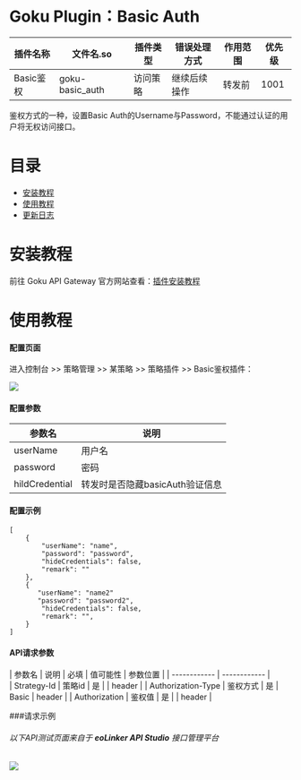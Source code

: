 # Goku Plugin：Basic Auth

| 插件名称  | 文件名.so |  插件类型  | 错误处理方式 | 作用范围 |  优先级  |
| ------------ | ------------ | ------------ | ------------ | ------------ | ------------ |
| Basic鉴权  | goku-basic_auth | 访问策略 | 继续后续操作 | 转发前  | 1001 |

鉴权方式的一种，设置Basic Auth的Username与Password，不能通过认证的用户将无权访问接口。

# 目录
- [安装教程](#安装教程 "安装教程")
- [使用教程](#使用教程 "使用教程")
- [更新日志](#更新日志 "更新日志")

# 安装教程
前往 Goku API Gateway 官方网站查看：[插件安装教程](url "https://help.eolinker.com/#/tutorial/?groupID=c-341&productID=19")

# 使用教程

#### 配置页面

进入控制台 >> 策略管理 >> 某策略 >> 策略插件 >> Basic鉴权插件：

![](http://data.eolinker.com/course/6sjKz8Ge98cc1c5c35d9c9a980f618ad4762096e6569715)

#### 配置参数

| 参数名 | 说明   | 
| ------------ | ------------ |  
|  userName | 用户名 | 
| password  | 密码 |
| hildCredential  | 转发时是否隐藏basicAuth验证信息 |

#### 配置示例

```
[
    {
        "userName": "name",
        "password": "password",
        "hideCredentials": false,
        "remark": ""
    },
    {
       "userName": "name2"
       "password": "password2",
        "hideCredentials": false,
        "remark": "",
    }
]
```

#### API请求参数

| 参数名 | 说明  | 必填  |   值可能性   |  参数位置 |
| ------------ | ------------ |  
|  Strategy-Id | 策略id | 是 |   |  header  | 
|  Authorization-Type  | 鉴权方式 | 是 | Basic  | header  |
| Authorization  |  鉴权值 |  是  |    | header |

###请求示例

###### 以下API测试页面来自于 **eoLinker API Studio** 接口管理平台

![](http://data.eolinker.com/course/xQmXkmtadbe1da64748837e766decf0d21c64473a53409c)